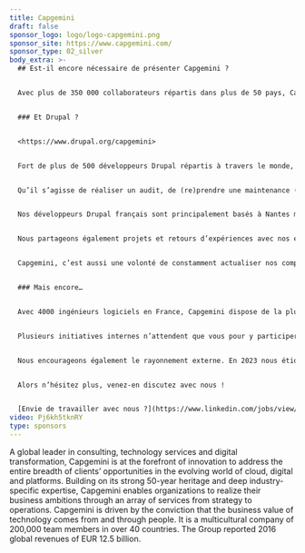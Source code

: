 ```yaml
---
title: Capgemini
draft: false
sponsor_logo: logo/logo-capgemini.png
sponsor_site: https://www.capgemini.com/
sponsor_type: 02_silver
body_extra: >-
  ## Est-il encore nécessaire de présenter Capgemini ?


  Avec plus de 350 000 collaborateurs répartis dans plus de 50 pays, Capgemini est la plus grande ESN de France, leader en stratégie et transformation numérique.


  ### Et Drupal ?


  <https://www.drupal.org/capgemini>


  Fort de plus de 500 développeurs Drupal répartis à travers le monde, 330 sur drupal.org dont plus de 50 en France et plus de 72 modules contrib supportés, Capgemini réalise et maintient des projets Drupal de tout type. De l’extranet d’une entreprise du CAC40, au site institutionnel privé ou éditorial d’établissements publics, en passant par des portails de collectivités, les projets sont variés et, dans des écosystèmes qui le sont tout autant (headless react/next.js, Dynamics, Azure, gitlab/github, Acquia Cloud, Acquia factory).


  Qu’il s’agisse de réaliser un audit, de (re)prendre une maintenance (run), de construire (build) d’une page blanche ou refondre un existant, nos équipes vont d’un unique développeur à parfois plusieurs dizaines sur un même projet, la plupart du temps organisées de façon agile.


  Nos développeurs Drupal français sont principalement basés à Nantes mais aussi à Lyon, Grenoble, Clermont-Ferrand et pour 2024, nous recherchons six nouveaux développeurs Drupal de tous niveaux.


  Nous partageons également projets et retours d’expériences avec nos équipes anglaises, marocaines ou indiennes entre autres.


  Capgemini, c’est aussi une volonté de constamment actualiser nos compétences, d’évoluer, de se certifier. Ainsi, pour tous les niveaux, vous disposez d’un accompagnement, pair-programming, préparation au poste de référent technique (passeport to techlead), accès à des plateformes d’autoformation internes mais aussi externes comme Plural Sight ou Drupalizeme puis d’opportunités de confirmation de votre expertise avec des certifications, comme notamment celles d’Acquia (10 vouchers à Nantes pour 2024).


  ### Mais encore…


  Avec 4000 ingénieurs logiciels en France, Capgemini dispose de la plus grande communauté française de développeurs. Vous y trouverez toujours un plus expérimenté que vous, d’autres techno à confronter/ associer à Drupal, ou vers laquelle vous diriger. Il s’agit d’une unique opportunité d’échanger, en français, sur les nombreux sujets communs aux développeurs, quelque soit leurs spécialités (CI/CD, tests, performances, sécurité, IA, etc). Vous pourrez partager et appliquer votre expertise tout en ayant la possibilité de vous former sur de nombreuses autres technologies.


  Plusieurs initiatives internes n’attendent que vous pour y participer, comme l’opportunité de contribuer via l’OSS (Open Source Software) initiative vous permettant d’être acteur de votre communauté OpenSource, ou à travers la GenAI initiative via notamment l’utilisation de Github Copilot et du cadrage de son utilisation.


  Nous encourageons également le rayonnement externe. En 2023 nous étions notamment, sponsor et conférenciers aux devFest de Nantes et Toulouse, en troisième position du Codinggame Spring Challenge ou encore à plusieurs reprises auteur d’articles dans la revue Programmez et aujourd’hui sponsor du DrupalCamp Roazhon !


  Alors n’hésitez plus, venez-en discutez avec nous !


  [Envie de travailler avec nous ?](https://www.linkedin.com/jobs/view/3868429137/)
video: Pj6kh5tknRY
type: sponsors
---
```

A global leader in consulting, technology services and digital transformation, Capgemini is at the forefront of innovation to address the entire breadth of clients’ opportunities in the evolving world of cloud, digital and platforms. Building on its strong 50-year heritage and deep industry-specific expertise, Capgemini enables organizations to realize their business ambitions through an array of services from strategy to operations. Capgemini is driven by the conviction that the business value of technology comes from and through people. It is a multicultural company of 200,000 team members in over 40 countries. The Group reported 2016 global revenues of EUR 12.5 billion.
